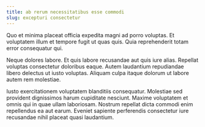 ```yaml
---
title: ab rerum necessitatibus esse commodi
slug: excepturi consectetur
---
```


Quo et minima placeat officia expedita magni ad porro voluptas. Et voluptatem illum et tempore fugit ut quas quis. Quia reprehenderit totam error consequatur qui.

Neque dolores labore. Et quis labore recusandae aut quis iure alias. Repellat voluptas consectetur doloribus eaque. Autem laudantium repudiandae libero delectus ut iusto voluptas. Aliquam culpa itaque dolorum ut labore autem rem molestiae.

Iusto exercitationem voluptatem blanditiis consequatur. Molestiae sed provident dignissimos harum cupiditate nesciunt. Maxime voluptatem et omnis qui in quae ullam laboriosam. Nostrum repellat dicta commodi enim repellendus ea aut earum. Eveniet sapiente perferendis consectetur iure recusandae nihil placeat quasi laudantium.
